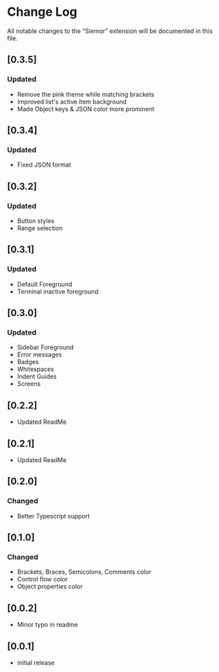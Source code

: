 # Change Log

All notable changes to the "Siemor" extension will be documented in this file.

## [0.3.5]

### Updated

* Remove the pink theme while matching brackets
* Improved list's active item background
* Made Object keys & JSON color more prominent

## [0.3.4]

### Updated

* Fixed JSON format

## [0.3.2]

### Updated

* Button styles
* Range selection

## [0.3.1]

### Updated

* Default Foreground
* Terminal inactive foreground

## [0.3.0]

### Updated

* Sidebar Foreground
* Error messages
* Badges
* Whitespaces
* Indent Guides
* Screens

## [0.2.2]

* Updated ReadMe

## [0.2.1]

* Updated ReadMe

## [0.2.0]

### Changed

* Better Typescript support

## [0.1.0]

### Changed

* Brackets, Braces, Semicolons, Comments color
* Control flow color
* Object properties color

## [0.0.2]

* Minor typo in readme

## [0.0.1]

* Initial release
